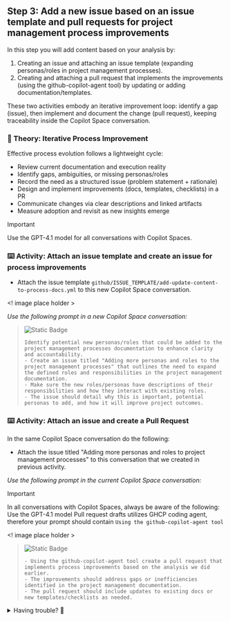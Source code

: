 ## Step 3: Add a new issue based on an issue template and pull requests for project management process improvements

In this step you will add content based on your analysis by:

1. Creating an issue and attaching an issue template (expanding personas/roles in project management processes).
2. Creating and attaching a pull request that implements the improvements (using the github-copilot-agent tool) by updating or adding documentation/templates.

These two activities embody an iterative improvement loop: identify a gap (issue), then implement and document the change (pull request), keeping traceability inside the Copilot Space conversation.

### 📖 Theory: Iterative Process Improvement

Effective process evolution follows a lightweight cycle:

- Review current documentation and execution reality
- Identify gaps, ambiguities, or missing personas/roles
- Record the need as a structured issue (problem statement + rationale)
- Design and implement improvements (docs, templates, checklists) in a PR
- Communicate changes via clear descriptions and linked artifacts
- Measure adoption and revisit as new insights emerge

> [!IMPORTANT]
> Use the GPT-4.1 model for all conversations with Copilot Spaces.

### ⌨️ Activity: Attach an issue template and create an issue for process improvements

- Attach the issue template `github/ISSUE_TEMPLATE/add-update-content-to-process-docs.yml` to this new Copilot Space conversation.

<! image place holder >

_Use the following prompt in a new Copilot Space conversation:_

   > ![Static Badge](https://img.shields.io/badge/-Prompt-text?style=social&logo=github%20copilot)
   >
   > ```prompt
   > Identify potential new personas/roles that could be added to the project management processes documentation to enhance clarity and accountability.
   > - Create an issue titled "Adding more personas and roles to the project management processes" that outlines the need to expand the defined roles and responsibilities in the project management documentation.
   > - Make sure the new roles/personas have descriptions of their responsibilities and how they interact with existing roles.
   > - The issue should detail why this is important, potential personas to add, and how it will improve project outcomes.
   > ```

### ⌨️ Activity: Attach an issue and create a Pull Request

In the same Copilot Space conversation do the following:

- Attach the issue titled "Adding more personas and roles to project management processes" to this conversation that we created in previous activity.

_Use the following prompt in the current Copilot Space conversation:_

> [!IMPORTANT]
> In all conversations with Copilot Spaces, always be aware of the following:
> Use the GPT-4.1 model
> Pull request drafts utilizes GHCP coding agent, therefore your prompt should contain `Using the github-copilot-agent tool`

<! image place holder >

   > ![Static Badge](https://img.shields.io/badge/-Prompt-text?style=social&logo=github%20copilot)
   >
   > ```prompt
   > - Using the github-copilot-agent tool create a pull request that implements process improvements based on the analysis we did earlier.
   > - The improvements should address gaps or inefficiencies identified in the project management documentation.
   > - The pull request should include updates to existing docs or new templates/checklists as needed.
   > ```

<details>
<summary>Having trouble? 🤷</summary><br/>

- Focus on the most impactful improvements identified in your analysis
- Consider adding templates, checklists, or clarifying existing processes
- Common improvements include: role clarification, communication protocols, decision-making frameworks
- Even small improvements like adding examples or clarifying steps can be valuable

</details>
